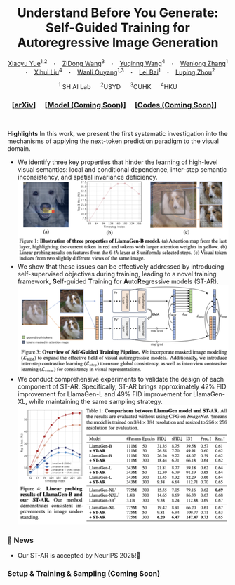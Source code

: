 
<h1 align="center"> Understand Before You Generate: Self-Guided Training for Autoregressive Image Generation</h1>


<div align="center">
  <a href="https://yuexy.github.io/" target="_blank">Xiaoyu&nbsp;Yue</a><sup>1,2</sup> 
  &ensp; <b>&middot;</b> &ensp;
  <a href="https://github.com/WZDTHU" target="_blank">ZiDong&nbsp;Wang</a><sup>3</sup> 
  &ensp; <b>&middot;</b> &ensp;
  <a href="https://github.com/yuqingwang1029" target="_blank">Yuqinng&nbsp;Wang</a><sup>4</sup> 
  &ensp; <b>&middot;</b> &ensp;
  <a href="https://wenlongzhang0517.github.io" target="_blank">Wenlong&nbsp;Zhang</a><sup>1</sup> 
  &ensp; <b>&middot;</b> &ensp;
  <a href="https://xh-liu.github.io" target="_blank">Xihui&nbsp;Liu</a><sup>4</sup> 
  &ensp; <b>&middot;</b> &ensp;
  <a href="https://wlouyang.github.io" target="_blank">Wanli&nbsp;Ouyang</a><sup>1,3</sup>
  &ensp; <b>&middot;</b> &ensp;
  <a href="http://leibai.site" target="_blank">Lei&nbsp;Bai</a><sup>1</sup> 
  &ensp; <b>&middot;</b> &ensp;
  <a href="https://sites.google.com/view/lupingzhou" target="_blank">Luping&nbsp;Zhou</a><sup>2</sup> </b>
  
  <sup>1</sup> SH AI Lab &emsp; <sup>2</sup>USYD &emsp; <sup>3</sup>CUHK &emsp; <sup>4</sup>HKU <br> 
  <!-- <sup></sup>Correspondance &emsp; <br> -->
</div>
<h3 align="center">
[<a href="https://arxiv.org/abs/2509.15185">arXiv</a>]&emsp;
[<a href="">Model (Coming Soon)</a>]&emsp;
[<a href="https://github.com/yuexy/ST-AR">Codes (Coming Soon)</a>]&emsp;

</h3>
<br>

<b>Highlights</b> In this work, we present the first systematic investigation into the mechanisms of applying the next-token prediction paradigm to the visual domain. 

- We identify three key properties that hinder the learning of high-level visual semantics: local and conditional dependence, inter-step semantic inconsistency, and spatial invariance deficiency. 
  ![Figure](./three_issues.png)
- We show that these issues can be effectively addressed by introducing self-supervised objectives during training, leading to a novel training framework, **S**elf-guided **T**raining for **A**uto**R**egressive models (ST-AR). 
  ![Figure](./st_ar.png)
- We conduct comprehensive experiments to validate the design of each component of ST-AR. Specifically, ST-AR brings approximately $42\%$ FID improvement for LlamaGen-L and $49\%$ FID improvement for LlamaGen-XL, while maintaining the same sampling strategy.
  ![Figure](./performance.png)

### 🚨 News

- Our ST-AR is accepted by NeurIPS 2025!🍺 


### Setup & Training & Sampling (Coming Soon)
